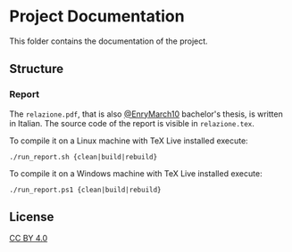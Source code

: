 # Project Documentation

This folder contains the documentation of the project.

## Structure

### Report

The `relazione.pdf`, that is also [@EnryMarch10](https://github.com/EnryMarch10) bachelor's thesis, is written in Italian.
The source code of the report is visible in `relazione.tex`.

To compile it on a Linux machine with TeX Live installed execute:

```shell
./run_report.sh {clean|build|rebuild}
```

To compile it on a Windows machine with TeX Live installed execute:

```shell
./run_report.ps1 {clean|build|rebuild}
```

## License

[CC BY 4.0](https://creativecommons.org/licenses/by/4.0/)